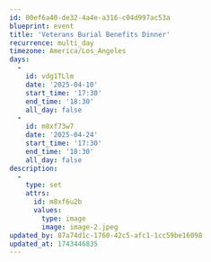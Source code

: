 ```yaml
---
id: 00ef6a40-de32-4a4e-a316-c04d997ac53a
blueprint: event
title: 'Veterans Burial Benefits Dinner'
recurrence: multi_day
timezone: America/Los_Angeles
days:
  -
    id: vdg1TLlm
    date: '2025-04-10'
    start_time: '17:30'
    end_time: '18:30'
    all_day: false
  -
    id: m8xf73w7
    date: '2025-04-24'
    start_time: '17:30'
    end_time: '18:30'
    all_day: false
description:
  -
    type: set
    attrs:
      id: m8xf6u2b
      values:
        type: image
        image: image-2.jpeg
updated_by: 87a74d1c-1760-42c5-afc1-1cc59be16098
updated_at: 1743446835
---
```

